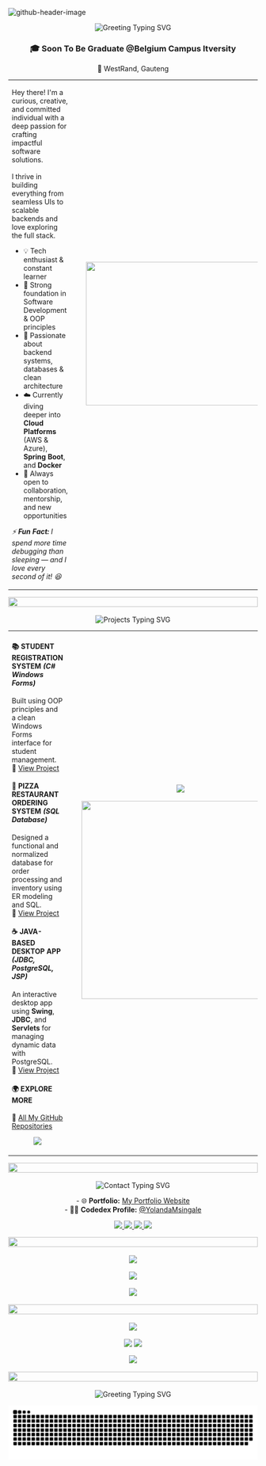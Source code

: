 ![github-header-image](https://github.com/user-attachments/assets/fa58f32c-24c3-40a7-bcb9-c84d74ac8da8)
<!-- 💬 GREETING TITLE SVG -->
<p align="center">
  <img src="https://readme-typing-svg.herokuapp.com?font=Orbitron&size=50&color=%2379A500&height=70&duration=3000&center=true&vCenter=true&lines=GREETINGS" alt="Greeting Typing SVG">
</p>

<div align="center">
  <h3>🎓 Soon To Be Graduate @Belgium Campus Itversity</h3>
  <p>📍 WestRand, Gauteng</p>
</div>

<div align="center">
  <table>
    <tr>
      <td style="vertical-align: top; padding-right: 30px;" width="60%">
        <p align="left">
          Hey there! I'm a curious, creative, and committed individual with a deep passion for crafting impactful software solutions.<br><br>
          I thrive in building everything from seamless UIs to scalable backends and love exploring the full stack.
          <ul>
            <li>💡 Tech enthusiast & constant learner</li>
            <li>🧠 Strong foundation in Software Development & OOP principles</li>
            <li>🔧 Passionate about backend systems, databases & clean architecture</li>
            <li>☁️ Currently diving deeper into <strong>Cloud Platforms</strong> (AWS & Azure), <strong>Spring Boot</strong>, and <strong>Docker</strong></li>
            <li>🤝 Always open to collaboration, mentorship, and new opportunities</li>
        </ul>
          <em>⚡ <strong>Fun Fact:</strong> I spend more time debugging than sleeping — and I love every second of it! 😆</em>
        </p>
      </td>
      <td width="40%">
       <img src="https://github.com/user-attachments/assets/012bf393-5b6d-459a-b14c-aff71f03c8cf" height="290" width="390">
      </td>
    </tr>
  </table>
</div>

<!--📏LINE-->
<p align="center">
<img src="https://i.imgur.com/dBaSKWF.gif" height="20" width="100%">
 
<!-- 💬 PROJECTS TITLE SVG / Reuse or Customize -->
<p align="center">
  <img src="https://readme-typing-svg.herokuapp.com?font=Orbitron&size=50&color=%2379A500&height=70&duration=3000&center=true&vCenter=true&lines=PROJECTS" alt="Projects Typing SVG">
</p>

<div align="center">
  <table>
    <tr>
      <td style="vertical-align: top; padding-right: 30px;" width="60%">
        <p align="left">
          
#### 📚 STUDENT REGISTRATION SYSTEM *(C# Windows Forms)*  
Built using OOP principles and a clean Windows Forms interface for student management.  
🔗 [View Project](https://github.com/YolandaMsingale/Programming-Project-CSHARP.git)

#### 🍕 PIZZA RESTAURANT ORDERING SYSTEM *(SQL Database)*  
Designed a functional and normalized database for order processing and inventory using ER modeling and SQL.  
🔗 [View Project](https://github.com/YolandaMsingale/Database-Administration-Project.git)

#### ☕ JAVA-BASED DESKTOP APP *(JDBC, PostgreSQL, JSP)*  
An interactive desktop app using **Swing**, **JDBC**, and **Servlets** for managing dynamic data with PostgreSQL.  
🔗 [View Project](https://github.com/YolandaMsingale/Java-Project.git)

#### 🌍 EXPLORE MORE  
📂 [All My GitHub Repositories](https://github.com/YolandaMsingale?tab=repositories)

<!--📰RSS / TAKE IMAGE FROM https://github.com/trinib/trinib/blob/main/images/marquee.svg TO YOUR REPO AND EDIT IT-->
<p align="center">
<img src="https://raw.githubusercontent.com/trinib/trinib/a5f17399d881c5651a89bfe4a621014b08346cf0/images/marquee2.svg">
        </p>
      </td>
      <td width="40%">
         <!--🖼️SVG BANNER / 🌐WEBSITE: https://github.com/Akshay090/svg-banners -->
<p align="center">
<img src="https://raw.githubusercontent.com/trinib/trinib/main/images/banner.svg"  width="600">
<!--🔳TERMINAL / 🌐WEBSITES: https://github.com/asciinema/asciinema & https://github.com/dstein64/gifcast -->
<p align="center">
<img src="https://raw.githubusercontent.com/trinib/trinib/main/images/terminal.gif" width="400" height="400">
      </td>
    </tr>
  </table>
</div>

<!--📏LINE-->
<p align="center">
<img src="https://i.imgur.com/dBaSKWF.gif" height="20" width="100%">

<!-- 💬 CONTACT TITLE SVG -->
<p align="center">
  <img src="https://readme-typing-svg.herokuapp.com?font=Orbitron&size=50&color=%2379A500&height=70&duration=3000&center=true&vCenter=true&lines=CONTACT+ME" alt="Contact Typing SVG">
</p>

<p align="center">
  - 🌐 <strong>Portfolio:</strong> <a href="https://neon-cheesecake-cf22c2.netlify.app/">My Portfolio Website</a><br>
  - 🧑‍💻 <strong>Codedex Profile:</strong> <a href="https://www.codedex.io/@YolandaMsingale">@YolandaMsingale</a>
</p>

<!-- Bouncy Contact Badges -->
<p align="center">
  <a href="mailto:yolandamsingale@gmail.com">
    <img src="https://img.shields.io/badge/Email-D14836?style=for-the-badge&logo=gmail&logoColor=white" style="animation: bounce 2s infinite;" />
  </a>
  <a href="https://www.linkedin.com/in/yolanda-msingale-b7b77a302" target="_blank">
    <img src="https://img.shields.io/badge/LinkedIn-0077B5?style=for-the-badge&logo=linkedin&logoColor=white" style="animation: bounce 2s infinite;" />
  </a>
  <a href="https://github.com/YolandaMsingale" target="_blank">
    <img src="https://img.shields.io/badge/GitHub-100000?style=for-the-badge&logo=github&logoColor=white" style="animation: bounce 2s infinite;" />
  </a>
  <a href="https://www.instagram.com/just.bladeee/profilecard/?igsh=MWdxbjlmdTIxeDR3aA%3D%3D" target="_blank">
    <img src="https://img.shields.io/badge/Instagram-E4405F?style=for-the-badge&logo=instagram&logoColor=white" style="animation: bounce 2s infinite;" />
  </a>
</p>

<!--📏LINE-->
<img src="https://i.imgur.com/dBaSKWF.gif" height="20" width="100%">
<p align="center">

<!--🐱CAT-->
<p align="center">
<img src="https://media.giphy.com/media/WUlplcMpOCEmTGBtBW/giphy.gif" width="100">

<!--🤔INTERESTTITLE-->
<p align="center">
<img src="https://i.imgur.com/ozEwbHs.gif">
<!--🖼️🖼️INTERSTLOGOS-->
<p align="center">
  <img src="https://skillicons.dev/icons?i=cs,cpp,py,js,ts,html,css,bootstrap,nodejs,react,mysql,postgres,mongodb,sqlite,docker,aws,azure,figma,git,vscode,androidstudio,spring" />
</h4>

 
<!--📏LINE-->
<p align="center">
<img src="https://i.imgur.com/dBaSKWF.gif" height="20" width="100%">

<!--📊💬STATTITLE / 🌐WEBSITE: https://textanim.com/ -->
<p align="center">
<img src="https://i.imgur.com/YCw47Dm.gif">

<!--📊STATSGRAPH / 🌐WEBSITE: https://github.com/anuraghazra/github-readme-stats -->
<p align="center">
<img src="https://github-readme-stats-trinibs-projects.vercel.app/api?username=trinib&show_icons=true&theme=merko&border_color=599200">

<!--📊STREAKSTATSGRAPH / 🌐WEBSITE: https://github.com/denvercoder1/github-readme-streak-stats -->
<img src="https://github-readme-streak-stats-trinibs-projects.vercel.app/?user=trinib&theme=merko&border=599200">

<!--📙LANGUAGES / 🌐WEBSITE: https://github.com/anuraghazra/github-readme-stats -->
<p align="center">
  <a href="https://github.com/trinib/AdGuard-WireGuard-Unbound-DNScrypt">
    <img src="https://github-readme-stats-trinibs-projects.vercel.app/api/top-langs?username=trinib&theme=merko&layout=compact&border_color=599200&langs_count=6">
  </a>
</p>

<!-- 📏 LINE -->
<p align="center">
  <img src="https://i.imgur.com/dBaSKWF.gif" height="20" width="100%">
</p>

<!-- 💬 GREETING TITLE SVG -->
<p align="center">
  <img src="https://readme-typing-svg.herokuapp.com?font=Orbitron&size=50&color=%2379A500&height=70&duration=3000&center=true&vCenter=true&lines=Let's+Connect!" alt="Greeting Typing SVG">
</p>

 <picture>
  <source
    media="(prefers-color-scheme: dark)"
    srcset="https://raw.githubusercontent.com/platane/snk/output/github-contribution-grid-snake-dark.svg"
  />
  <source
    media="(prefers-color-scheme: light)"
    srcset="https://raw.githubusercontent.com/platane/snk/output/github-contribution-grid-snake.svg"
  />
  <img
    alt="github contribution grid snake animation"
    src="https://raw.githubusercontent.com/platane/snk/output/github-contribution-grid-snake.svg"
  />
</picture>
      




